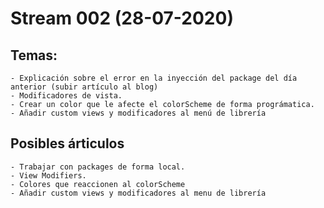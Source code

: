 # Stream 002 (28-07-2020)

## Temas:
    - Explicación sobre el error en la inyección del package del día anterior (subir artículo al blog)
    - Modificadores de vista.
    - Crear un color que le afecte el colorScheme de forma prográmatica.
    - Añadir custom views y modificadores al menú de librería

## Posibles árticulos
    - Trabajar con packages de forma local.
    - View Modifiers.
    - Colores que reaccionen al colorScheme
    - Añadir custom views y modificadores al menu de librería